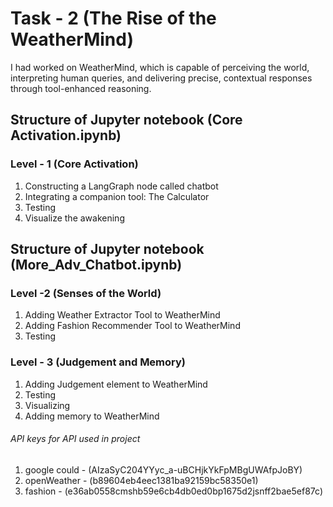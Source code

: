 # Task - 2 (The Rise of the WeatherMind)
I had worked on WeatherMind, which is capable of perceiving the world, interpreting human queries, and delivering precise, contextual responses through tool-enhanced reasoning.

## Structure of Jupyter notebook (Core Activation.ipynb)

### Level - 1 (Core Activation)
1. Constructing a LangGraph node called chatbot
2. Integrating a companion tool: The Calculator
3. Testing 
4. Visualize the awakening

## Structure of Jupyter notebook (More_Adv_Chatbot.ipynb)
### Level -2 (Senses of the World)
1. Adding Weather Extractor Tool to WeatherMind
2. Adding Fashion Recommender Tool to WeatherMind
3. Testing

### Level - 3 (Judgement and Memory)
1. Adding Judgement element to WeatherMind
2. Testing
3. Visualizing 
4. Adding memory to WeatherMind

###### API keys for API used in project 
1. google could - (AIzaSyC204YYyc_a-uBCHjkYkFpMBgUWAfpJoBY)
2. openWeather - (b89604eb4eec1381ba92159bc58350e1)
3. fashion - (e36ab0558cmshb59e6cb4db0ed0bp1675d2jsnff2bae5ef87c)
